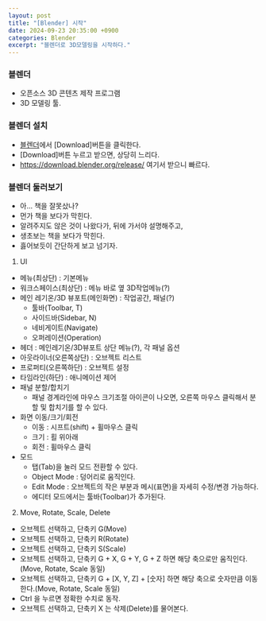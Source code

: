 ```yaml
---
layout: post
title: "[Blender] 시작"
date: 2024-09-23 20:35:00 +0900
categories: Blender
excerpt: "블렌더로 3D모델링을 시작하다."
---
```


### 블렌더
- 오픈소스 3D 콘텐츠 제작 프로그램
- 3D 모델링 툴.

### 블렌더 설치

- [블렌더](https://www.blender.org/)에서 [Download]버튼을 클릭한다.
- [Download]버튼 누르고 받으면, 상당히 느리다.
- <https://download.blender.org/release/> 여기서 받으니 빠르다.

### 블렌더 둘러보기

- 아... 책을 잘못샀나?
- 먼가 책을 보다가 막힌다.
- 알려주지도 않은 것이 나왔다가, 뒤에 가서야 설명해주고,
- 생초보는 책을 보다가 막힌다.
- 흟어보듯이 간단하게 보고 넘기자.

1. UI
- 메뉴(최상단) : 기본메뉴
- 워크스페이스(최상단) :  메뉴 바로 옆 3D작업메뉴(?)
- 메인 레기온/3D 뷰포트(메인화면) : 작업공간, 패널(?)
  - 툴바(Toolbar, T)
  - 사이드바(Sidebar, N)
  - 네비게이트(Navigate)
  - 오퍼레이션(Operation)
- 헤더 : 메인레기온/3D뷰포트 상단 메뉴(?), 각 패널 옵션
- 아웃라이너(오른쪽상단) : 오브젝트 리스트
- 프로퍼티(오른쪽하단) : 오브젝트 설정
- 타임라인(하단) : 애니메이션 제어
- 패널 분할/합치기
  - 패널 경계라인에 마우스 크기조절 아이콘이 나오면, 오른쪽 마우스 클릭해서 분할 및 합치기를 할 수 있다.
- 화면 이동/크기/회전
  - 이동 : 시프트(shift) + 휠마우스 클릭
  - 크기 : 횔 위아래
  - 회전 : 휠마우스 클릭
- 모드
  - 탭(Tab)을 눌러 모드 전환할 수 있다.
  - Object Mode : 덩어리로 움직인다.
  - Edit Mode : 오브젝트의 작은 부분과 메시(표면)을 자세히 수정/변경 가능하다.
  - 에디터 모드에서는 툴바(Toolbar)가 추가된다.

2. Move, Rotate, Scale, Delete
- 오브젝트 선택하고, 단축키 G(Move)
- 오브젝트 선택하고, 단축키 R(Rotate)
- 오브젝트 선택하고, 단축키 S(Scale)
- 오브젝트 선택하고, 단축키 G + X, G + Y, G + Z 하면 해당 축으로만 움직인다.(Move, Rotate, Scale 동일)
- 오브젝트 선택하고, 단축키 G + [X, Y, Z] + [숫자] 하면 해당 축으로 숫자만큼 이동한다.(Move, Rotate, Scale 동일)
- Ctrl 을 누르면 정확한 수치로 동작.
- 오브젝트 선택하고, 단축키 X 는 삭제(Delete)를 물어본다.



